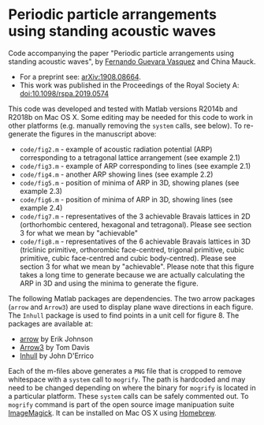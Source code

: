 # Periodic particle arrangements using standing acoustic waves
Code accompanying the paper "Periodic particle arrangements using standing acoustic waves", by [Fernando Guevara Vasquez](https://www.math.utah.edu/~fguevara) and China Mauck. 
* For a preprint see: [arXiv:1908.08664](https://arxiv.org/abs/1908.08664).
* This work was published in the Proceedings of the Royal Society A: [doi:10.1098/rspa.2019.0574](https://doi.org/10.1098/rspa.2019.0574)

This code was developed and tested with Matlab versions R2014b and R2018b on Mac OS X. Some editing may be needed for this code to work in other platforms (e.g. manually removing the `system` calls, see below). To re-generate the figures in the manuscript above:
* `code/fig2.m` - example of acoustic radiation potential (ARP) corresponding to a tetragonal lattice arrangement (see example 2.1)
* `code/fig3.m` - example of ARP corresponding to lines (see example 2.1)
* `code/fig4.m` - another ARP showing lines (see example 2.2)
* `code/fig5.m` - position of minima of ARP in 3D, showing planes (see example 2.3)
* `code/fig6.m` - position of minima of ARP in 3D, showing lines  (see example 2.4)
* `code/fig7.m` - representatives of the 3 achievable Bravais lattices in 2D (orthorhombic centered, hexagonal and tetragonal). Please see section 3 for what we mean by "achievable"
* `code/fig8.m` - representatives of the 6 achievable Bravais lattices in 3D (triclinic primitive, orthorombic face-centred, trigonal primitive, cubic primitive, cubic face-centred and cubic body-centred). Please see section 3 for what we mean by "achievable".  Please note that this figure takes a long time to generate because we are actually calculating the ARP in 3D and using the minima to generate the figure.

The following Matlab packages are dependencies. The two arrow packages (`arrow` and `Arrow3`) are used to display plane wave directions in each figure. The `Inhull` package is used to find points in a unit cell for figure 8. The packages are available at:
* [arrow](https://www.mathworks.com/matlabcentral/fileexchange/278-arrow) by Erik Johnson
* [Arrow3](https://www.mathworks.com/matlabcentral/fileexchange/14056-arrow3) by Tom Davis
* [Inhull](https://www.mathworks.com/matlabcentral/fileexchange/10226-inhull) by John D'Errico

Each of the m-files above generates a `PNG` file that is cropped to remove whitespace with a `system` call to `mogrify`. The path is hardcoded and may need to be changed depending on where the binary for `mogrify` is located in a particular platform. These `system` calls can be safely commented out. To `mogrify` command is part of the open source image manipuation suite [ImageMagick](https://imagemagick.org). It can be installed on Mac OS X using [Homebrew](https://brew.sh).
